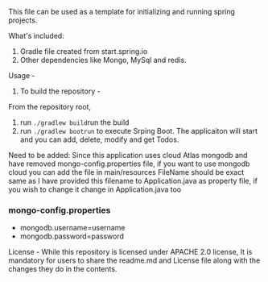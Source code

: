 This file can be used as a template for initializing and running spring projects.

What's included: 
1. Gradle file created from start.spring.io
2. Other dependencies like Mongo, MySql and redis.

Usage - 

1. To build the repository - 

From the repository root, 

1. run `./gradlew build`run the build
2. run `./gradlew bootrun` to execute Srping Boot. The applicaiton will start and you can add, delete, modify and get Todos.

Need to be added:
Since this application uses cloud Atlas mongodb and have removed mongo-config.properties file, if you want to use mongodb cloud you can add the file in main/resources
FileName should be exact same as I have provided this filename to Application.java as property file, if you wish to change it change in Application.java too
### mongo-config.properties
- mongodb.username=username
- mongodb.password=password

License - 
While this repository is licensed under APACHE 2.0 license, It is mandatory for users to share the readme.md and License file along with the changes they do in the contents.
